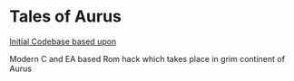 # Tales of Aurus

[Initial Codebase based upon](https://feuniverse.us/t/fe8-modern-c-skillsystem-release/24614)

Modern C and EA based Rom hack which takes place in grim continent of Aurus

